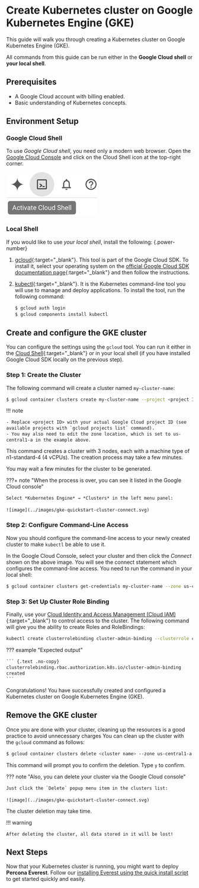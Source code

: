 # Create Kubernetes cluster on Google Kubernetes Engine (GKE)

This guide will walk you through creating a Kubernetes cluster on Google Kubernetes Engine (GKE).

All commands from this guide can be run either in the **Google Cloud shell** or **your local shell**.

## Prerequisites

- A Google Cloud account with billing enabled.
- Basic understanding of Kubernetes concepts.

## Environment Setup

### Google Cloud Shell

To use _Google Cloud shell_, you need only a modern web browser. Open the [Google Cloud Console](https://console.cloud.google.com/) and click on the Cloud Shell icon at the top-right corner.

![image](../images/gke-activate-cloud-shell.png)

### Local Shell

If you would like to use _your local shell_, install the following:
{.power-number}

1. [gcloud](https://cloud.google.com/sdk/docs/quickstarts){:target="\_blank"}. This tool is
   part of the Google Cloud SDK. To install it, select your operating
   system on the [official Google Cloud SDK documentation page](https://cloud.google.com/sdk/docs){:target="\_blank"}
   and then follow the instructions.

2. [kubectl](https://cloud.google.com/kubernetes-engine/docs/quickstart#choosing_a_shell){:target="\_blank"}.
   It is the Kubernetes command-line tool you will use to manage and deploy
   applications. To install the tool, run the following command:

   ```{.bash data-prompt="$" }
   $ gcloud auth login
   $ gcloud components install kubectl
   ```

## Create and configure the GKE cluster

You can configure the settings using the `gcloud` tool. You can run it either in
the [Cloud Shell](https://cloud.google.com/shell/docs/quickstart){:target="\_blank"} or in your
local shell (if you have installed Google Cloud SDK locally on the previous
step).

### Step 1: Create the Cluster

The following command will create a cluster named `my-cluster-name`:

```{.bash data-prompt="$" }
$ gcloud container clusters create my-cluster-name --project <project ID> --zone us-central1-a --cluster-version 1.27 --machine-type n1-standard-4 --num-nodes=3
```

!!! note

    - Replace <project ID> with your actual Google Cloud project ID (see available projects with `gcloud projects list` command).
    - You may also need to edit the zone location, which is set to us-central1-a in the example above.

This command creates a cluster with 3 nodes, each with a machine type of n1-standard-4 (4 vCPUs). The creation process may take a few minutes.

You may wait a few minutes for the cluster to be generated.

???+ note "When the process is over, you can see it listed in the Google Cloud console"

    Select *Kubernetes Engine* → *Clusters* in the left menu panel:

    ![image](../images/gke-quickstart-cluster-connect.svg)

### Step 2: Configure Command-Line Access

Now you should configure the command-line access to your newly created cluster
to make `kubectl` be able to use it.

In the Google Cloud Console, select your cluster and then click the _Connect_
shown on the above image. You will see the connect statement which configures
the command-line access. You need to run the
command in your local shell:

```{.bash data-prompt="$" }
$ gcloud container clusters get-credentials my-cluster-name --zone us-central1-a --project <project name>
```

### Step 3: Set Up Cluster Role Binding

Finally, use your [Cloud Identity and Access Management (Cloud IAM)](https://cloud.google.com/iam){:target="\_blank"}
to control access to the cluster. The following command will give you the
ability to create Roles and RoleBindings:

```sh
kubectl create clusterrolebinding cluster-admin-binding --clusterrole cluster-admin --user $(gcloud config get-value core/account)
```

??? example "Expected output"

    ``` {.text .no-copy}
    clusterrolebinding.rbac.authorization.k8s.io/cluster-admin-binding created
    ```

Congratulations! You have successfully created and configured a Kubernetes cluster on Google Kubernetes Engine (GKE).

## Remove the GKE cluster

Once you are done with your cluster, cleaning up the resources is a good practice to avoid unnecessary charges
You can clean up the cluster with the `gcloud` command as follows:

```{.bash data-prompt="$" }
$ gcloud container clusters delete <cluster name> --zone us-central1-a --project <project ID>

```

This command will prompt you to confirm the deletion. Type `y` to confirm.

??? note "Also, you can delete your cluster via the Google Cloud console"

    Just click the `Delete` popup menu item in the clusters list:

    ![image](../images/gke-quickstart-cluster-connect.svg)

The cluster deletion may take time.

!!! warning

    After deleting the cluster, all data stored in it will be lost!

## Next Steps

Now that your Kubernetes cluster is running, you might want to deploy **Percona Everest**. Follow our [installing Everest using the quick install script](quick-install.md) to get started quickly and easily.
